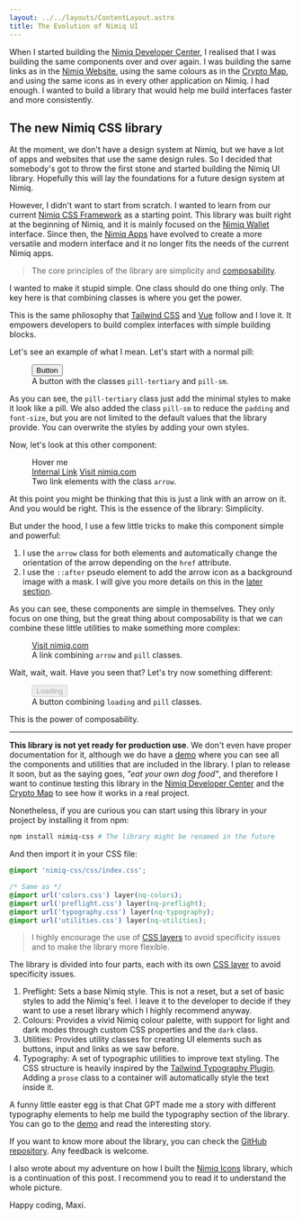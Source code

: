 ```yaml
---
layout: ../../layouts/ContentLayout.astro
title: The Evolution of Nimiq UI
---
```


<link rel="stylesheet" href="https://cdn.jsdelivr.net/npm/nimiq-css@latest/dist/css/colors.css">
<link rel="stylesheet" href="https://cdn.jsdelivr.net/npm/nimiq-css@latest/dist/css/utilities.css">

<!-- TODO Put the logos -->

When I started building the [Nimiq Developer Center](), I realised that I was building the same components over and over again. I was building the same links as in the [Nimiq Website](https://nimiq.com), using the same colours as in the [Crypto Map](https://map.nimiq.com), and using the same icons as in every other application on Nimiq. I had enough. I wanted to build a library that would help me build interfaces faster and more consistently.

## The new Nimiq CSS library

At the moment, we don't have a design system at Nimiq, but we have a lot of apps and websites that use the same design rules. So I decided that somebody's got to throw the first stone and started building the Nimiq UI library. Hopefully this will lay the foundations for a future design system at Nimiq.

However, I didn't want to start from scratch. I wanted to learn from our current [Nimiq CSS Framework](https://nimiq.github.io/nimiq-style/) as a starting point. This library was built right at the beginning of Nimiq, and it is mainly focused on the [Nimiq Wallet](https://wallet.nimiq.com) interface. Since then, the [Nimiq Apps](https://nimiq.com/apps) have evolved to create a more versatile and modern interface and it no longer fits the needs of the current Nimiq apps.

<!-- With that in mind, I was thinking about why we don't use this library anymore. I think the main reason is that it was primarily designed for Nimiq Wallet components, and using it in other projects was a bit cumbersome because it lacks of flexibility and it forces to use some components that are not needed in other projects. -->

> The core principles of the library are simplicity and [composability](https://en.wikipedia.org/wiki/Composability).

I wanted to make it stupid simple. One class should do one thing only. The key here is that combining classes is where you get the power.

This is the same philosophy that [Tailwind CSS](https://tailwindcss.com/) and [Vue](https://vuejs.org/) follow and I love it. It empowers developers to build complex interfaces with simple building blocks.

Let's see an example of what I mean. Let's start with a normal pill:

<figure class="flex flex-col gap-2 items-center my-8">
  <button class="pill-tertiary pill-sm opacity-70">Button</button>
  <figcaption>A button with the classes <code>pill-tertiary</code> and <code>pill-sm</code>.</figcaption>
</figure>

As you can see, the `pill-tertiary` class just add the minimal styles to make it look like a pill. We also added the class `pill-sm` to reduce the `padding` and `font-size`, but you are not limited to the default values that the library provide. You can overwrite the styles by adding your own styles.

Now, let's look at this other component:

<figure class="flex flex-col gap-2 items-center my-8">
  
  <div class="relative">
    <span aria-hidden class="absolute -top-2.5 -left-8 text-gray-800 font-bold whitespace-nowrap text-[10px] tracking-wider uppercase pointer-events-none -rotate-[25deg] skew-y-12">Hover me</span>
    <div class="flex gap-8 opacity-70">
      <a href="#" class="arrow raw">Internal Link</a>
      <a href="https://nimiq.com" class="arrow raw">Visit nimiq.com</a>
    </div>
  </div>

  <figcaption>Two link elements with the class <code>arrow</code>.</figcaption>
</figure>

At this point you might be thinking that this is just a link with an arrow on it. And you would be right. This is the essence of the library: Simplicity.

But under the hood, I use a few little tricks to make this component simple and powerful:

1. I use the `arrow` class for both elements and automatically change the orientation of the arrow depending on the `href` attribute.
2. I use the `::after` pseudo element to add the arrow icon as a background image with a mask. I will give you more details on this in the [later section](#nimiq-icons-library).

As you can see, these components are simple in themselves. They only focus on one thing, but the great thing about composability is that we can combine these little utilities to make something more complex:

<figure class="flex flex-col gap-2 items-center my-8">
  <div class="flex gap-2">
    <a href="https://nimiq.com" class="pill-tertiary pill-sm arrow raw">Visit nimiq.com</a>
  </div>

  <figcaption>A link combining <code>arrow</code> and <code>pill</code> classes.</figcaption>
</figure>

Wait, wait, wait. Have you seen that? Let's try now something different:

<figure class="flex flex-col gap-2 items-center my-8">
  <div class="flex gap-2">
    <button class="pill-secondary loading raw" disabled>Loading</button>
  </div>

  <figcaption>A button combining <code>loading</code> and <code>pill</code> classes.</figcaption>
</figure>

This is the power of composability.
 
---

**This library is not yet ready for production use**. We don't even have proper documentation for it, although we do have a [demo](https://onmax.github.io/nimiq-ui/) where you can see all the components and utilities that are included in the library. I plan to release it soon, but as the saying goes, _"eat your own dog food"_, and therefore I want to continue testing this library in the [Nimiq Developer Center](https://nimiq.com) and the [Crypto Map](https://map.nimiq.com) to see how it works in a real project. 

Nonetheless, if you are curious you can start using this library in your project by installing it from npm:

```bash
npm install nimiq-css # The library might be renamed in the future
```

And then import it in your CSS file:

```css
@import 'nimiq-css/css/index.css';

/* Same as */
@import url('colors.css') layer(nq-colors);
@import url('preflight.css') layer(nq-preflight);
@import url('typography.css') layer(nq-typography);
@import url('utilities.css') layer(nq-utilities);
```

> I highly encourage the use of [CSS layers](https://developer.mozilla.org/en-US/docs/Web/CSS/@layer) to avoid specificity issues and to make the library more flexible.

The library is divided into four parts, each with its own [CSS layer](https://developer.mozilla.org/en-US/docs/Web/CSS/@layer) to avoid specificity issues.

1. Preflight: Sets a base Nimiq style. This is not a reset, but a set of basic styles to add the Nimiq's feel. I leave it to the developer to decide if they want to use a reset library which I highly recommend anyway.
2. Colours: Provides a vivid Nimiq colour palette, with support for light and dark modes through custom CSS properties and the `dark` class.
3. Utilities: Provides utility classes for creating UI elements such as buttons, input and links as we saw before.
4. Typography: A set of typographic utilities to improve text styling. The CSS structure is heavily inspired by the [Tailwind Typography Plugin](https://github.com/tailwindlabs/tailwindcss-typography). Adding a `prose` class to a container will automatically style the text inside it.

A funny little easter egg is that Chat GPT made me a story with different typography elements to help me build the typography section of the library. You can go to the [demo](https://onmax.github.io/nimiq-ui/) and read the interesting story.

If you want to know more about the library, you can check the [GitHub repository](https://github.com/onmax/nimiq-ui/tree/main/packages/nimiq-css). Any feedback is welcome.

<!-- TODO MEntion nimiq-tailwindcss -->

I also wrote about my adventure on how I built the [Nimiq Icons](./nimiq-icons) library, which is a continuation of this post. I recommend you to read it to understand the whole picture.


Happy coding, Maxi.
